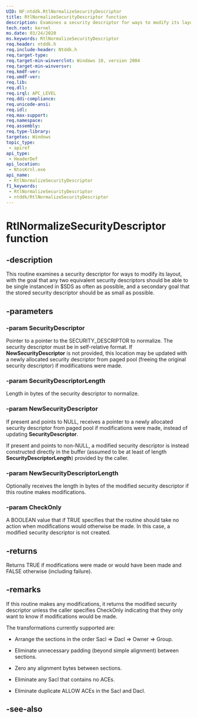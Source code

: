 ```yaml
---
UID: NF:ntddk.RtlNormalizeSecurityDescriptor
title: RtlNormalizeSecurityDescriptor function
description: Examines a security descriptor for ways to modify its layout.
tech.root: kernel
ms.date: 03/24/2020
ms.keywords: RtlNormalizeSecurityDescriptor
req.header: ntddk.h
req.include-header: Ntddk.h
req.target-type: 
req.target-min-winverclnt: Windows 10, version 2004
req.target-min-winversvr: 
req.kmdf-ver: 
req.umdf-ver: 
req.lib: 
req.dll: 
req.irql: APC_LEVEL
req.ddi-compliance: 
req.unicode-ansi: 
req.idl: 
req.max-support: 
req.namespace: 
req.assembly: 
req.type-library: 
targetos: Windows
topic_type:
 - apiref
api_type:
 - HeaderDef
api_location:
 - NtosKrnl.exe
api_name:
 - RtlNormalizeSecurityDescriptor
f1_keywords:
 - RtlNormalizeSecurityDescriptor
 - ntddk/RtlNormalizeSecurityDescriptor
---
```


# RtlNormalizeSecurityDescriptor function

## -description

This routine examines a security descriptor for ways to modify its layout, with the goal that any two equivalent security descriptors should be able to be single instanced in $SDS as often as possible, and a secondary goal that the stored security descriptor should be as small as possible.

## -parameters

### -param SecurityDescriptor

Pointer to a pointer to the SECURITY_DESCRIPTOR to normalize. The security descriptor must be in self-relative format.  If **NewSecurityDescriptor** is not provided, this location may be updated with a newly allocated security descriptor from paged pool (freeing the original security descriptor) if modifications were made.

### -param SecurityDescriptorLength

Length in bytes of the security descriptor to normalize.

### -param NewSecurityDescriptor

If present and points to NULL, receives a pointer to a newly allocated security descriptor from paged pool if modifications were made, instead of updating **SecurityDescriptor**.

If present and points to non-NULL, a modified security descriptor is instead constructed directly in the buffer (assumed to be at least of length **SecurityDescriptorLength**) provided by the caller.

### -param NewSecurityDescriptorLength

Optionally receives the length in bytes of the modified security descriptor if this routine makes modifications.

### -param CheckOnly

A BOOLEAN value that if TRUE specifies that the routine should take no action when modifications would otherwise be made. In this case, a modified security descriptor is not created.

## -returns

Returns TRUE if modifications were made or would have been made and FALSE otherwise (including failure).

## -remarks

If this routine makes any modifications, it returns the modified security descriptor unless the caller specifies CheckOnly indicating that they only want to know if modifications would be made.

The transformations currently supported are:

- Arrange the sections in the order Sacl => Dacl => Owner => Group.

- Eliminate unnecessary padding (beyond simple alignment) between sections.

- Zero any alignment bytes between sections.

- Eliminate any Sacl that contains no ACEs.

- Eliminate duplicate ALLOW ACEs in the Sacl and Dacl.

## -see-also
